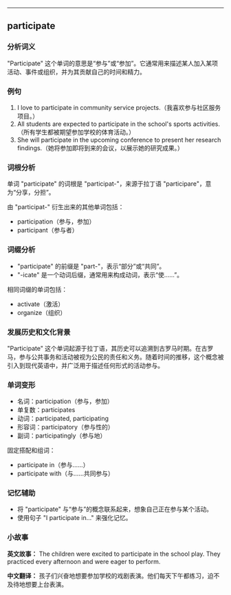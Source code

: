 
---------------
## participate
### 分析词义
"Participate" 这个单词的意思是“参与”或“参加”。它通常用来描述某人加入某项活动、事件或组织，并为其贡献自己的时间和精力。

### 例句
1. I love to participate in community service projects.（我喜欢参与社区服务项目。）
2. All students are expected to participate in the school's sports activities.（所有学生都被期望参加学校的体育活动。）
3. She will participate in the upcoming conference to present her research findings.（她将参加即将到来的会议，以展示她的研究成果。）

### 词根分析
单词 "participate" 的词根是 "participat-"，来源于拉丁语 "participare"，意为“分享，分担”。

由 "participat-" 衍生出来的其他单词包括：
- participation（参与，参加）
- participant（参与者）

### 词缀分析
- "participate" 的前缀是 "part-"，表示“部分”或“共同”。
- "-icate" 是一个动词后缀，通常用来构成动词，表示“使……”。

相同词缀的单词包括：
- activate（激活）
- organize（组织）

### 发展历史和文化背景
"Participate" 这个单词起源于拉丁语，其历史可以追溯到古罗马时期。在古罗马，参与公共事务和活动被视为公民的责任和义务。随着时间的推移，这个概念被引入到现代英语中，并广泛用于描述任何形式的活动参与。

### 单词变形
- 名词：participation（参与，参加）
- 单复数：participates
- 动词：participated, participating
- 形容词：participatory（参与性的）
- 副词：participatingly（参与地）

固定搭配和组词：
- participate in（参与……）
- participate with（与……共同参与）

### 记忆辅助
- 将 "participate" 与“参与”的概念联系起来，想象自己正在参与某个活动。
- 使用句子 "I participate in..." 来强化记忆。

### 小故事
**英文故事：**
The children were excited to participate in the school play. They practiced every afternoon and were eager to perform.

**中文翻译：**
孩子们兴奋地想要参加学校的戏剧表演。他们每天下午都练习，迫不及待地想要上台表演。

